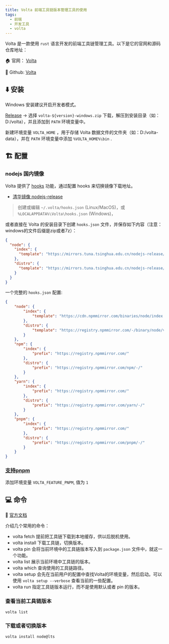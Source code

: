 ```yaml
---
title: Volta 前端工具链版本管理工具的使用
tags:
  - 前端
  - 开发工具
  - volta
---
```

Volta 是一款使用 `rust` 语言开发的前端工具链管理工具。以下是它的官网和源码仓库地址：

🏠 官网： [Volta](https://volta.sh/)

🔗 Github: [Volta](https://github.com/volta-cli/volta)

## ⬇️ 安装

Windows 安装建议开启开发者模式。

[Release](https://github.com/volta-cli/volta/releases) -> 选择  `volta-${version}-windows.zip`  下载，解压到安装目录（如：D:/volta），并且添加到 `PATH` 环境变量中。

新建环境变量 `VOLTA_HOME` ，用于存储 Volta 数据文件的文件夹（如：D:/volta-data），并在 `PATH` 环境变量中添加 `%VOLTA_HOME%\bin` .

## 🏗️ 配置

### nodejs 国内镜像

Volta 提供了 [hooks](https://docs.volta.sh/advanced/hooks/) 功能，通过配置 hooks 来切换镜像下载地址。

- [清华镜像 nodejs-release](https://mirrors.tuna.tsinghua.edu.cn/help/nodejs-release/)

 > 创建或编辑 `~/.volta/hooks.json` (Linux/MacOS)，或 `%LOCALAPPDATA%\Volta\hooks.json` (Windows)，

或者直接在 Volta 的安装目录下创建 `hooks.json` 文件，并保存如下内容（注意：windows的文件后缀是zip或者7z）：
```json
{
  "node": {
    "index": {
      "template": "https://mirrors.tuna.tsinghua.edu.cn/nodejs-release/index.json"
    },
    "distro": {
      "template": "https://mirrors.tuna.tsinghua.edu.cn/nodejs-release/v{{version}}/node-v{{version}}-{{os}}-{{arch}}.zip"
    }
  }
}
```

一个完整的 `hooks.json` 配置: 
```json
{
	"node": {
        "index": {
            "template": "https://cdn.npmmirror.com/binaries/node/index.json"
        },
        "distro": {
            "template": "https://registry.npmmirror.com/-/binary/node/v{{version}}/{{filename}}"
        }
    },
	"npm": {
		"index": {
			"prefix": "https://registry.npmmirror.com/"
		},
		"distro": {
			"prefix": "https://registry.npmmirror.com/npm/-/"
		}
	},
    "yarn": {
		"index": {
			"prefix": "https://registry.npmmirror.com/"
		},
		"distro": {
			"prefix": "https://registry.npmmirror.com/yarn/-/"
		}
	},
	"pnpm": {
		"index": {
			"prefix": "https://registry.npmmirror.com/"
		},
		"distro": {
			"prefix": "https://registry.npmmirror.com/pnpm/-/"
		}
	}
}
```

### [支持pnpm](https://docs.volta.sh/advanced/pnpm)

添加环境变量 ``VOLTA_FEATURE_PNPM``, 值为 `1` 

## 💻 命令

📃 [官方文档](https://docs.volta.sh/reference/)

介绍几个常用的命令：
- volta fetch 提前把工具链下载到本地缓存，供以后脱机使用。
- volta install 下载工具链，切换版本。
- volta pin 会将当前环境中的工具链版本写入到 `package.json` 文件中，就这一个功能。
- volta list 展示当前环境中工具链的版本。
- volta which 查询使用的工具链路径。
- volta setup 会先在当前用户的配置中查找Volta的环境变量，然后启动。可以使用 `volta setup --verbose` 查看当前的一些配置。
- volta run 指定工具链版本运行，而不是使用默认或者 pin 的版本。

### 查看当前工具链版本

```bash
volta list
```

### 下载或者切换版本

```bash
volta install node@lts
```
